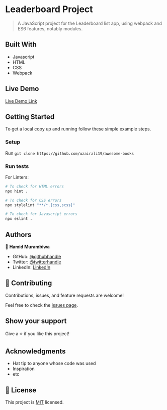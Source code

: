 
# Leaderboard Project

> A JavaScript project for the Leaderboard list app, using webpack and ES6 features, notably modules. 

## Built With

- Javascript
- HTML
- CSS
- Webpack

## Live Demo

[Live Demo Link]()


## Getting Started

To get a local copy up and running follow these simple example steps.
### Setup

Run `git clone https://github.com/uzairali19/awesome-books`
### Run tests

For Linters:

```bash
# To check for HTML errors
npx hint .

# To check for CSS errors
npx stylelint "**/*.{css,scss}"

# To check for Javascript errors
npx eslint .
```
## Authors

👤 **Hamid Murambiwa**

- GitHub: [@githubhandle](https://github.com/hamid-murambiwa)
- Twitter: [@twitterhandle](https://twitter.com/Hamid87789454)
- LinkedIn: [LinkedIn](https://www.linkedin.com/in/hamid-murambiwa-8a9a9520a/)


## 🤝 Contributing

Contributions, issues, and feature requests are welcome!

Feel free to check the [issues page](https://github.com/hamid-murambiwa/To-Do-list/issues).

## Show your support

Give a ⭐️ if you like this project!

## Acknowledgments

- Hat tip to anyone whose code was used
- Inspiration
- etc

## 📝 License

This project is [MIT](./MIT.md) licensed.